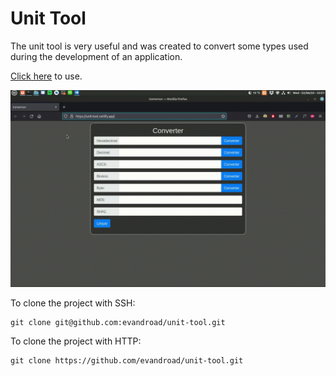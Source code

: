 # Unit Tool

The unit tool is very useful and was created to convert some types used during the development of an application.

[Click here](https://unit-tool.netlify.app/) to use.

![screenshot](video.gif)

To clone the project with SSH:

```
git clone git@github.com:evandroad/unit-tool.git
```

To clone the project with HTTP:

```
git clone https://github.com/evandroad/unit-tool.git
```